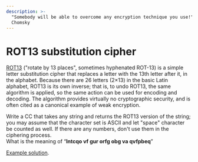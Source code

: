 ```yaml
---
description: >-
  "Somebody will be able to overcome any encryption technique you use!" // Noam
  Chomsky
---
```


# ROT13 substitution cipher

[ROT13](https://en.wikipedia.org/wiki/ROT13) \("rotate by 13 places", sometimes hyphenated ROT-13\) is a simple letter substitution cipher that replaces a letter with the 13th letter after it, in the alphabet. Because there are 26 letters \(2×13\) in the basic Latin alphabet, ROT13 is its own inverse; that is, to undo ROT13, the same algorithm is applied, so the same action can be used for encoding and decoding. The algorithm provides virtually no cryptographic security, and is often cited as a canonical example of weak encryption.

Write a CC that takes any string and returns the ROT13 version of the string; you may assume that the character set is ASCII and let "space" character be counted as well. If there are any numbers, don't use them in the ciphering process.  
What is the meaning of “**lntcqo vf gur orfg obg va qvfpbeq**”

[Example solution](https://pastebin.com/JKWFqSqp).

